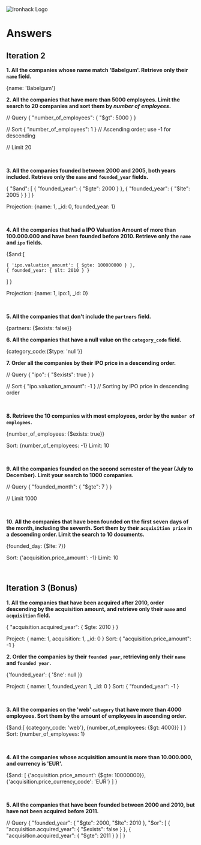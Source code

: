 ![Ironhack Logo](https://i.imgur.com/1QgrNNw.png)

# Answers

## Iteration 2

**1. All the companies whose name match 'Babelgum'. Retrieve only their `name` field.**

<!-- Your Query Goes Here --> {name: 'Babelgum'}

<br>

**2. All the companies that have more than 5000 employees. Limit the search to 20 companies and sort them by *number of employees*.**

<!-- Your Query Goes Here --> 
// Query
{ "number_of_employees": { "$gt": 5000 } }

// Sort
{ "number_of_employees": 1 } // Ascending order; use -1 for descending

// Limit
20


<br>

**3. All the companies founded between 2000 and 2005, both years included. Retrieve only the `name` and `founded_year` fields.**

<!-- Your Query Goes Here --> 
{ "$and": [
    { "founded_year": { "$gte": 2000 } }, 
    { "founded_year": { "$lte": 2005 } }
] 
}

Projection: {name: 1, _id: 0, founded_year: 1}

<br>

**4. All the companies that had a IPO Valuation Amount of more than 100.000.000 and have been founded before 2010. Retrieve only the `name` and `ipo` fields.**

<!-- Your Query Goes Here -->  {$and:[
    { 'ipo.valuation_amount': { $gte: 100000000 } },
    { founded_year: { $lt: 2010 } }
  ]
}

Projection: {name: 1, ipo:1, _id: 0}

<br>

**5. All the companies that don't include the `partners` field.**

<!-- Your Query Goes Here --> {partners: {$exists: false}}

<br>

**6. All the companies that have a null value on the `category_code` field.**

<!-- Your Query Goes Here --> {category_code:{$type: 'null'}}

<br>

**7. Order all the companies by their IPO price in a descending order.**

<!-- Your Query Goes Here --> 
// Query
{ "ipo": { "$exists": true } }

// Sort
{ "ipo.valuation_amount": -1 } // Sorting by IPO price in descending order

<br>

**8. Retrieve the 10 companies with most employees, order by the `number of employees`.**

<!-- Your Query Goes Here --> {number_of_employees: {$exists: true}}
Sort: {number_of_employees: -1} 
Limit: 10

<br>

**9. All the companies founded on the second semester of the year (July to December). Limit your search to 1000 companies.**

<!-- Your Query Goes Here -->
// Query
{ "founded_month": { "$gte": 7 } }

// Limit
1000

<br>

**10. All the companies that have been founded on the first seven days of the month, including the seventh. Sort them by their `acquisition price` in a descending order. Limit the search to 10 documents.**

<!-- Your Query Goes Here --> {founded_day: {$lte: 7}}
Sort: {'acquisition.price_amount': -1}
Limit: 10

<br>

## Iteration 3 (Bonus)

**1. All the companies that have been acquired after 2010, order descending by the acquisition amount, and retrieve only their `name` and `acquisition` field.**

<!-- Your Query Goes Here --> { "acquisition.acquired_year": { $gte: 2010 } }
Project: { name: 1, acquisition: 1, _id: 0 }
Sort:   { "acquisition.price_amount": -1 }
<br>

**2. Order the companies by their `founded year`, retrieving only their `name` and `founded year`.**

<!-- Your Query Goes Here -->   		{'founded_year': { '$ne': null }}
Project: { name: 1, founded_year: 1, _id: 0 }
Sort: { "founded_year": -1 }

<br>

**3. All the companies on the 'web' `category` that have more than 4000 employees. Sort them by the amount of employees in ascending order.**

<!-- Your Query Goes Here -->
{$and:[
    {category_code: 'web'}, 
    {number_of_employees: {$gt: 4000}}
    ]
}
Sort: {number_of_employees: 1}

<br>

**4. All the companies whose acquisition amount is more than 10.000.000, and currency is 'EUR'.**

<!-- Your Query Goes Here -->
{$and: [
{'acquisition.price_amount': {$gte: 10000000}},
{'acquisition.price_currency_code': 'EUR'}
]
}

<br>

**5. All the companies that have been founded between 2000 and 2010, but have not been acquired before 2011.**

<!-- Your Query Goes Here -->

// Query
{
  "founded_year": { "$gte": 2000, "$lte": 2010 },
  "$or": [
    { "acquisition.acquired_year": { "$exists": false } },
    { "acquisition.acquired_year": { "$gte": 2011 } }
  ]
}

<br>
